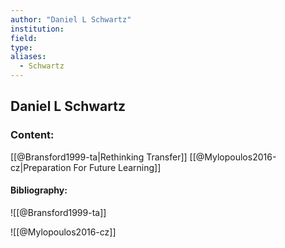 ```yaml
---
author: "Daniel L Schwartz"
institution:
field:
type:
aliases:
  - Schwartz
---
```


## Daniel L Schwartz

### Content:
[[@Bransford1999-ta|Rethinking Transfer]]
[[@Mylopoulos2016-cz|Preparation For Future Learning]]

#### Bibliography:

![[@Bransford1999-ta]]

![[@Mylopoulos2016-cz]]